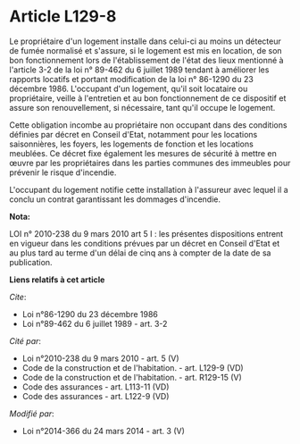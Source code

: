 # Article L129-8

Le propriétaire d'un logement installe dans celui-ci au moins un détecteur de fumée normalisé et s'assure, si le logement est
mis en location, de son bon fonctionnement lors de l'établissement de l'état des lieux mentionné à l'article 3-2 de la loi n°
89-462 du 6 juillet 1989 tendant à améliorer les rapports locatifs et portant modification de la loi n° 86-1290 du 23
décembre 1986. L'occupant d'un logement, qu'il soit locataire ou propriétaire, veille à l'entretien et au bon fonctionnement
de ce dispositif et assure son renouvellement, si nécessaire, tant qu'il occupe le logement. 

Cette obligation incombe au propriétaire non occupant dans des conditions définies par décret en Conseil d'Etat, notamment
pour les locations saisonnières, les foyers, les logements de fonction et les locations meublées. Ce décret fixe également
les mesures de sécurité à mettre en œuvre par les propriétaires dans les parties communes des immeubles pour prévenir le
risque d'incendie. 

L'occupant du logement notifie cette installation à l'assureur avec lequel il a conclu un contrat garantissant les dommages
d'incendie.

**Nota:**

LOI n° 2010-238 du 9 mars 2010 art 5 I : les présentes dispositions entrent en vigueur dans les conditions prévues par un
décret en Conseil d'Etat et au plus tard au terme d'un délai de cinq ans à compter de la date de sa publication.

**Liens relatifs à cet article**

_Cite_:

  - Loi n°86-1290 du 23 décembre 1986
  - Loi n°89-462 du 6 juillet 1989 - art. 3-2

_Cité par_:

  - Loi n°2010-238 du 9 mars 2010 - art. 5 (V)
  - Code de la construction et de l'habitation. - art. L129-9 (VD)
  - Code de la construction et de l'habitation. - art. R129-15 (V)
  - Code des assurances - art. L113-11 (VD)
  - Code des assurances - art. L122-9 (VD)

_Modifié par_:

  - Loi n°2014-366 du 24 mars 2014 - art. 3 (V)
